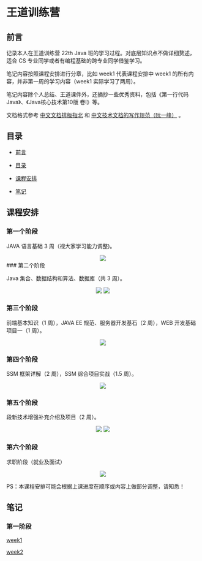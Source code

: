 # 王道训练营

## 前言

记录本人在王道训练营 22th Java 班的学习过程。对底层知识点不做详细赘述，适合 CS 专业同学或者有编程基础的跨专业同学借鉴学习。   

笔记内容按照课程安排进行分章，比如 week1 代表课程安排中 week1 的所有内容，并非第一周的学习内容（week1 实际学习了两周）。

笔记内容除个人总结、王道课件外，还摘抄一些优秀资料，包括《第一行代码Java》、《Java核心技术第10版 卷Ⅰ》等。

文档格式参考 <a href = "https://github.com/sparanoid/chinese-copywriting-guidelines">中文文档排版指北</a> 和 <a href = "https://github.com/ruanyf/document-style-guide">中文技术文档的写作规范（阮一峰）</a> 。  


## 目录

- [前言](#前言)

- [目录](#目录)

- [课程安排](#课程安排)

- [笔记](#笔记)

## 课程安排

### 第一个阶段

JAVA 语言基础 3 周（视大家学习能力调整)。  

<div align="center"> 
<img src="https://github.com/guo-yaohua/wdxly/blob/master/doing/img/p1.png"/> 
</div>  
### 第二个阶段

Java 集合、数据结构和算法、数据库（共 3 周）。 

<div align="center"> 
<img src="https://github.com/guo-yaohua/wdxly/blob/master/doing/img/p2a.png"/> 
<img src="https://github.com/guo-yaohua/wdxly/blob/master/doing/img/p2b.png"/> 
</div>    

### 第三个阶段

前端基本知识（1 周），JAVA EE 规范、服务器开发基石（2 周），WEB 开发基础项目一（1 周）。

<div align="center"> 
<img src="https://github.com/guo-yaohua/wdxly/blob/master/doing/img/p3.png"/> 
</div>  

### 第四个阶段

SSM 框架详解（2 周），SSM 综合项目实战（1.5 周）。

<div align="center"> 
<img src="https://github.com/guo-yaohua/wdxly/blob/master/doing/img/p4.png"/> 
</div> 

### 第五个阶段

段新技术增强补充介绍及项目（2 周）。

<div align="center"> 
<img src="https://github.com/guo-yaohua/wdxly/blob/master/doing/img/p5a.png"/> 
<img src="https://github.com/guo-yaohua/wdxly/blob/master/doing/img/p5b.png"/> 
</div>     

### 第六个阶段

求职阶段（就业及面试）  

<div align="center"> 
<img src="https://github.com/guo-yaohua/wdxly/blob/master/doing/img/p6.png"/> 
</div> 

PS：本课程安排可能会根据上课进度在顺序或内容上做部分调整，请知悉！

## 笔记

### 第一阶段

[week1](./week1)  

[week2](./week2)